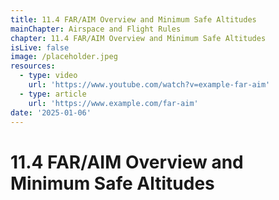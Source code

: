 ```yaml
---
title: 11.4 FAR/AIM Overview and Minimum Safe Altitudes
mainChapter: Airspace and Flight Rules
chapter: 11.4 FAR/AIM Overview and Minimum Safe Altitudes
isLive: false
image: /placeholder.jpeg
resources:
  - type: video
    url: 'https://www.youtube.com/watch?v=example-far-aim'
  - type: article
    url: 'https://www.example.com/far-aim'
date: '2025-01-06'
---
```


# 11.4 FAR/AIM Overview and Minimum Safe Altitudes
